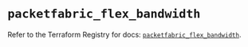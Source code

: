 # `packetfabric_flex_bandwidth`

Refer to the Terraform Registry for docs: [`packetfabric_flex_bandwidth`](https://registry.terraform.io/providers/packetfabric/packetfabric/1.9.3/docs/resources/flex_bandwidth).
